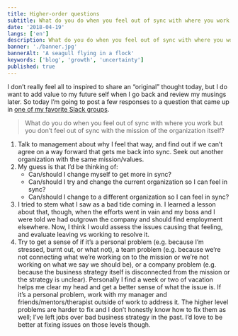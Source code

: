 ```yaml
---
title: Higher-order questions
subtitle: What do you do when you feel out of sync with where you work but you don’t feel out of sync with the mission of the organization itself?
date: '2018-04-19'
langs: ['en']
description: What do you do when you feel out of sync with where you work but you don’t feel out of sync with the mission of the organization itself?
banner: './banner.jpg'
bannerAlt: 'A seagull flying in a flock'
keywords: ['blog', 'growth', 'uncertainty']
published: true
---
```


I don’t really feel all to inspired to share an “original” thought today, but I do want to add value to my future self when I go back and review my musings later. So today I’m going to post a few responses to a question that came up in [one of my favorite Slack groups](http://randsinrepose.com/welcome-to-rands-leadership-slack/).

> What do you do when you feel out of sync with where you work but you don’t feel out of sync with the mission of the organization itself?

1. Talk to management about why I feel that way, and find out if we can’t agree on a way forward that gets me back into sync. Seek out another organization with the same mission/values.
2. My guess is that I’d be thinking of:
   - Can/should I change myself to get more in sync?
   - Can/should I try and change the current organization so I can feel in sync?
   - Can/should I change to a different organization so I can feel in sync?
3. I tried to stem what I saw as a bad tide coming in. I learned a lesson about that, though, when the efforts went in vain and my boss and I were told we had outgrown the company and should find employment elsewhere. Now, I think I would assess the issues causing that feeling, and evaluate leaving vs working to resolve it.
4. Try to get a sense of if it’s a personal problem (e.g. because I’m stressed, burnt out, or what not), a team problem (e.g. because we’re not connecting what we’re working on to the mission or we’re not working on what we say we should be), or a company problem (e.g. because the business strategy itself is disconnected from the mission or the strategy is unclear). Personally I find a week or two of vacation helps me clear my head and get a better sense of what the issue is. If it’s a personal problem, work with my manager and friends/mentors/therapist outside of work to address it. The higher level problems are harder to fix and I don’t honestly know how to fix them as well; I’ve left jobs over bad business strategy in the past. I’d love to be better at fixing issues on those levels though.
